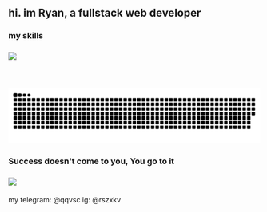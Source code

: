 <h2 align="left">hi. im Ryan, a fullstack web developer</h2>

###

<h3 align="left">my skills</h3>

###

<p align="left">
  <a href="https://skillicons.dev">
    <img src="https://skillicons.dev/icons?i=react,vite,tailwind,ts,py,js,sqlite,ubuntu,vercel,wordpress,html,css,django,unity,php,npm,figma" />
  </a>
</p>

###

<br clear="both">

<div align="left">
    
  ![snake gif](https://github.com/ishoep/ishoep/blob/output/github-snake-dark.svg)
</div>


<h3 align="left">Success doesn't come to you, You go to it</h3>

###

<div align="left">
  <img height="120" src="https://media0.giphy.com/media/v1.Y2lkPTc5MGI3NjExNDZqc3B6b2xpcnhvNHByeW0xNjVoZDJsZXF2c3VxZWNtOGs5MHNyYiZlcD12MV9pbnRlcm5hbF9naWZfYnlfaWQmY3Q9Zw/sNUWF7fAUP2q4/giphy.gif"  />
</div>
<br>
my telegram: @qqvsc
ig: @rszxkv

###

